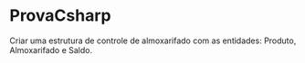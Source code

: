 # ProvaCsharp

Criar uma estrutura de controle de almoxarifado com as entidades: Produto, Almoxarifado e Saldo.


